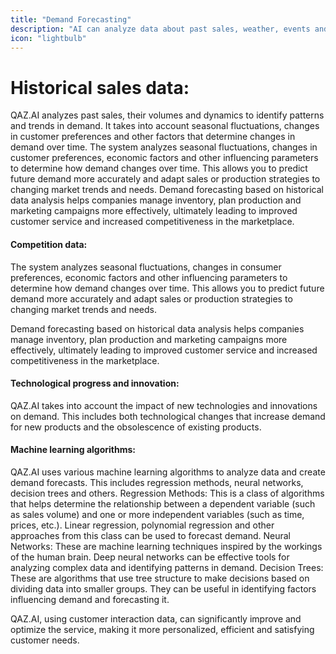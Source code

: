 ```yaml
---
title: "Demand Forecasting"
description: "AI can analyze data about past sales, weather, events and other factors to predict demand for goods or services, which helps optimize inventory and production."
icon: "lightbulb"
---
```


# Historical sales data:

QAZ.AI analyzes past sales, their volumes and dynamics to identify patterns and trends in demand. It takes into account seasonal fluctuations, changes in customer preferences and other factors that determine changes in demand over time. The system analyzes seasonal fluctuations, changes in customer preferences, economic factors and other influencing parameters to determine how demand changes over time. This allows you to predict future demand more accurately and adapt sales or production strategies to changing market trends and needs. Demand forecasting based on historical data analysis helps companies manage inventory, plan production and marketing campaigns more effectively, ultimately leading to improved customer service and increased competitiveness in the marketplace.

#### Competition data:

The system analyzes seasonal fluctuations, changes in consumer preferences, economic factors and other influencing parameters to determine how demand changes over time. This allows you to predict future demand more accurately and adapt sales or production strategies to changing market trends and needs.

Demand forecasting based on historical data analysis helps companies manage inventory, plan production and marketing campaigns more effectively, ultimately leading to improved customer service and increased competitiveness in the marketplace.

#### Technological progress and innovation:

QAZ.AI takes into account the impact of new technologies and innovations on demand. This includes both technological changes that increase demand for new products and the obsolescence of existing products.

#### Machine learning algorithms:

QAZ.AI uses various machine learning algorithms to analyze data and create demand forecasts. This includes regression methods, neural networks, decision trees and others.
Regression Methods: This is a class of algorithms that helps determine the relationship between a dependent variable (such as sales volume) and one or more independent variables (such as time, prices, etc.). Linear regression, polynomial regression and other approaches from this class can be used to forecast demand.
Neural Networks: These are machine learning techniques inspired by the workings of the human brain. Deep neural networks can be effective tools for analyzing complex data and identifying patterns in demand.
Decision Trees: These are algorithms that use tree structure to make decisions based on dividing data into smaller groups. They can be useful in identifying factors influencing demand and forecasting it.

QAZ.AI, using customer interaction data, can significantly improve and optimize the service, making it more personalized, efficient and satisfying customer needs.
